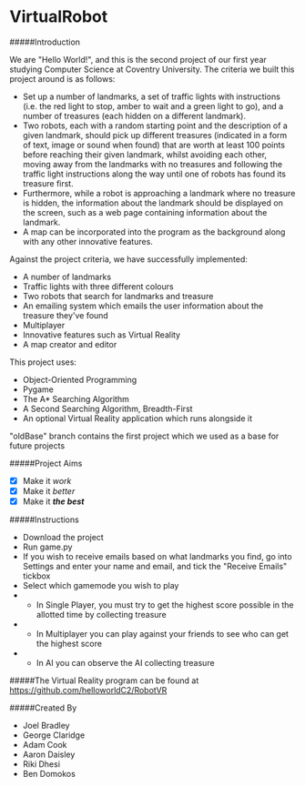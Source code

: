 VirtualRobot
============
#####Introduction

We are "Hello World!", and this is the second project of our first year studying Computer Science at Coventry University.
The criteria we built this project around is as follows:
- Set up a number of landmarks, a set of traffic lights with instructions (i.e. the red light to stop, amber to wait and a green light to go), and a number of treasures (each hidden on a different landmark). 
- Two robots, each with a random starting point and the description of a given landmark, should pick up different treasures (indicated in a form of text, image or sound when found) that are worth at least 100 points before reaching their given landmark, whilst avoiding each other, moving away from the landmarks with no treasures and following the traffic light instructions along the way until one of robots has found its treasure first. 
- Furthermore, while a robot is approaching a landmark where no treasure is hidden, the information about the landmark should be displayed on the screen, such as a web page containing information about the landmark.
- A map can be incorporated into the program as the background along with any other innovative features.

Against the project criteria, we have successfully implemented:
- A number of landmarks
- Traffic lights with three different colours
- Two robots that search for landmarks and treasure
- An emailing system which emails the user information about the treasure they've found
- Multiplayer
- Innovative features such as Virtual Reality
- A map creator and editor

This project uses:
- Object-Oriented Programming
- Pygame
- The A* Searching Algorithm
- A Second Searching Algorithm, Breadth-First
- An optional Virtual Reality application which runs alongside it

"oldBase" branch contains the first project which we used as a base for future projects

#####Project Aims
- [x] Make it *work*
- [x] Make it *better*
- [x] Make it ***the best***

#####Instructions
- Download the project
- Run game.py
- If you wish to receive emails based on what landmarks you find, go into Settings and enter your name and email, and tick the "Receive Emails" tickbox
- Select which gamemode you wish to play
- - In Single Player, you must try to get the highest score possible in the allotted time by collecting treasure
- - In Multiplayer you can play against your friends to see who can get the highest score
- - In AI you can observe the AI collecting treasure

#####The Virtual Reality program can be found at https://github.com/helloworldC2/RobotVR

#####Created By
* Joel Bradley
* George Claridge
* Adam Cook
* Aaron Daisley
* Riki Dhesi
* Ben Domokos


